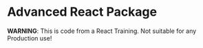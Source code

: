 # Advanced React Package

__WARNING__: This is code from a React Training. Not suitable for any Production use!